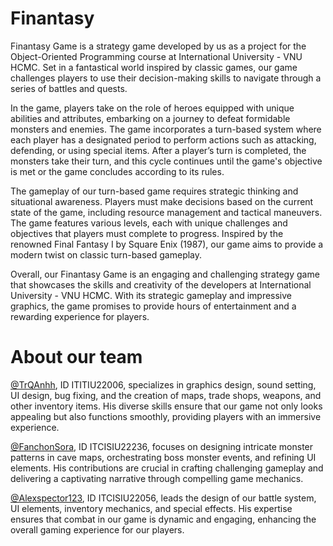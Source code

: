 # Finantasy
Finantasy Game is a strategy game developed by us as a project for the Object-Oriented Programming course at International University - VNU HCMC. Set in a fantastical world inspired by classic games, our game challenges players to use their decision-making skills to navigate through a series of battles and quests.

In the game, players take on the role of heroes equipped with unique abilities and attributes, embarking on a journey to defeat formidable monsters and enemies. The game incorporates a turn-based system where each player has a designated period to perform actions such as attacking, defending, or using special items. After a player’s turn is completed, the monsters take their turn, and this cycle continues until the game's objective is met or the game concludes according to its rules.

The gameplay of our turn-based game requires strategic thinking and situational awareness. Players must make decisions based on the current state of the game, including resource management and tactical maneuvers. The game features various levels, each with unique challenges and objectives that players must complete to progress. Inspired by the renowned Final Fantasy I by Square Enix (1987), our game aims to provide a modern twist on classic turn-based gameplay.

Overall, our Finantasy Game is an engaging and challenging strategy game that showcases the skills and creativity of the developers at International University - VNU HCMC. With its strategic gameplay and impressive graphics, the game promises to provide hours of entertainment and a rewarding experience for players.
# About our team
[@TrQAnhh](https://github.com/TrQAnhh), ID ITITIU22006, specializes in graphics design, sound setting, UI design, bug fixing, and the creation of maps, trade shops, weapons, and other inventory items. His diverse skills ensure that our game not only looks appealing but also functions smoothly, providing players with an immersive experience.

[@FanchonSora](https://github.com/FanchonSora), ID  ITCISIU22236, focuses on designing intricate monster patterns in cave maps, orchestrating boss monster events, and refining UI elements. His contributions are crucial in crafting challenging gameplay and delivering a captivating narrative through compelling game mechanics.

[@Alexspector123](https://github.com/Alexspector123), ID ITCISIU22056, leads the design of our battle system, UI elements, inventory mechanics, and special effects. His expertise ensures that combat in our game is dynamic and engaging, enhancing the overall gaming experience for our players.
